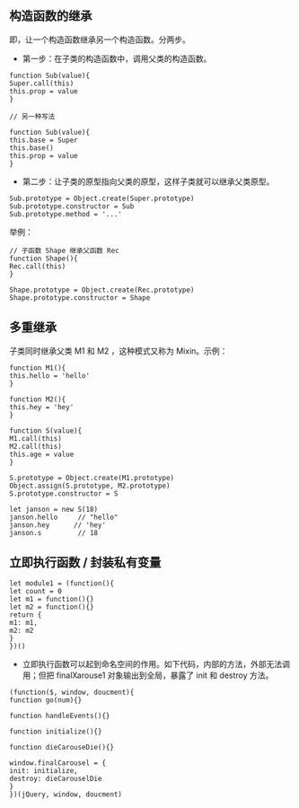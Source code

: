 
## 构造函数的继承

即，让一个构造函数继承另一个构造函数。分两步。

- 第一步：在子类的构造函数中，调用父类的构造函数。

```
function Sub(value){
Super.call(this)
this.prop = value
}

// 另一种写法

function Sub(value){
this.base = Super
this.base()
this.prop = value
}
```

- 第二步：让子类的原型指向父类的原型，这样子类就可以继承父类原型。

```
Sub.prototype = Object.create(Super.prototype)
Sub.prototype.constructor = Sub
Sub.prototype.method = '...'
```

举例：

```
// 子函数 Shape 继承父函数 Rec
function Shape(){
Rec.call(this)
}

Shape.prototype = Object.create(Rec.prototype)
Shape.prototype.constructor = Shape
```

## 多重继承

子类同时继承父类 M1 和 M2 ，这种模式又称为 Mixin。示例：

```
function M1(){
this.hello = 'hello'
}

function M2(){
this.hey = 'hey'
}

function S(value){
M1.call(this)
M2.call(this)
this.age = value
}

S.prototype = Object.create(M1.prototype)
Object.assign(S.prototype, M2.prototype)
S.prototype.constructor = S

let janson = new S(18)
janson.hello     // "hello"
janson.hey      // 'hey'
janson.s         // 18
```
## 立即执行函数 / 封装私有变量

```
let module1 = (function(){
let count = 0
let m1 = function(){}
let m2 = function(){}
return {
m1: m1,
m2: m2
}
})()
```

- 立即执行函数可以起到命名空间的作用。如下代码，内部的方法，外部无法调用；但把 finalXarouse1 对象输出到全局，暴露了 init 和 destroy 方法。

```
(function($, window, doucment){
function go(num){}

function handleEvents(){}

function initialize(){}

function dieCarouseDie(){}

window.finalCarousel = {
init: initialize,
destroy: dieCarouselDie
}
})(jQuery, window, doucment)
```


